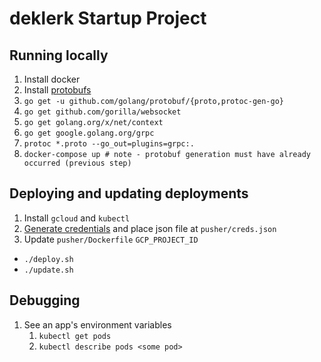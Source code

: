 # deklerk Startup Project

## Running locally

1. Install docker
1. Install [protobufs](https://github.com/golang/protobuf)
1. `go get -u github.com/golang/protobuf/{proto,protoc-gen-go}`
1. `go get github.com/gorilla/websocket`
1. `go get golang.org/x/net/context`
1. `go get google.golang.org/grpc`
1. `protoc *.proto --go_out=plugins=grpc:.`
1. `docker-compose up # note - protobuf generation must have already occurred (previous step)` 

## Deploying and updating deployments

1. Install `gcloud` and `kubectl`
1. [Generate credentials](https://cloud.google.com/docs/authentication/getting-started) and place json file at `pusher/creds.json`
1. Update `pusher/Dockerfile` `GCP_PROJECT_ID`

- `./deploy.sh`
- `./update.sh`

## Debugging

1. See an app's environment variables
    1. `kubectl get pods`
    1. `kubectl describe pods <some pod>`
